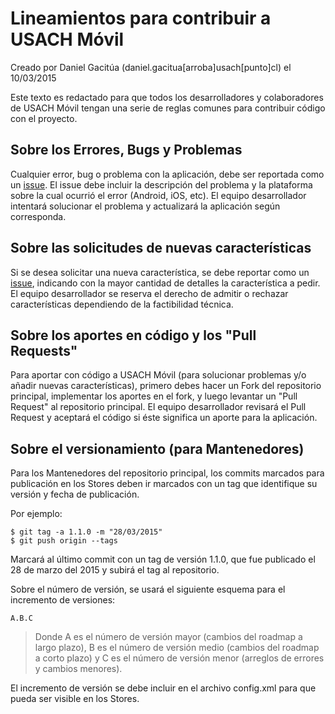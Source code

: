 # Lineamientos para contribuir a USACH Móvil

Creado por Daniel Gacitúa (daniel.gacitua[arroba]usach[punto]cl) el 10/03/2015

Este texto es redactado para que todos los desarrolladores y colaboradores de USACH Móvil tengan una serie de reglas comunes para contribuir código con el proyecto.

## Sobre los Errores, Bugs y Problemas

Cualquier error, bug o problema con la aplicación, debe ser reportada como un [issue](https://github.com/cglusach/UsachMovil/issues). El issue debe incluir la descripción del problema y la plataforma sobre la cual ocurrió el error (Android, iOS, etc). El equipo desarrollador intentará solucionar el problema y actualizará la aplicación según corresponda.

## Sobre las solicitudes de nuevas características

Si se desea solicitar una nueva característica, se debe reportar como un [issue](https://github.com/cglusach/issues), indicando con la mayor cantidad de detalles la característica a pedir. El equipo desarrollador se reserva el derecho de admitir o rechazar características dependiendo de la factibilidad técnica.

## Sobre los aportes en código y los "Pull Requests"

Para aportar con código a USACH Móvil (para solucionar problemas y/o añadir nuevas características), primero debes hacer un Fork del repositorio principal, implementar los aportes en el fork, y luego levantar un "Pull Request" al repositorio principal. El equipo desarrollador revisará el Pull Request y aceptará el código si éste significa un aporte para la aplicación.

## Sobre el versionamiento (para Mantenedores)

Para los Mantenedores del repositorio principal, los commits marcados para publicación en los Stores deben ir marcados con un tag que identifique su versión y fecha de publicación.

Por ejemplo:

	$ git tag -a 1.1.0 -m "28/03/2015"
	$ git push origin --tags

Marcará al último commit con un tag de versión 1.1.0, que fue publicado el 28 de marzo del 2015 y subirá el tag al repositorio.

Sobre el número de versión, se usará el siguiente esquema para el incremento de versiones:

	A.B.C

> Donde A es el número de versión mayor (cambios del roadmap a largo plazo), B es el número de versión medio (cambios del roadmap a corto plazo) y C es el número de versión menor (arreglos de errores y cambios menores).

El incremento de versión se debe incluir en el archivo config.xml para que pueda ser visible en los Stores.